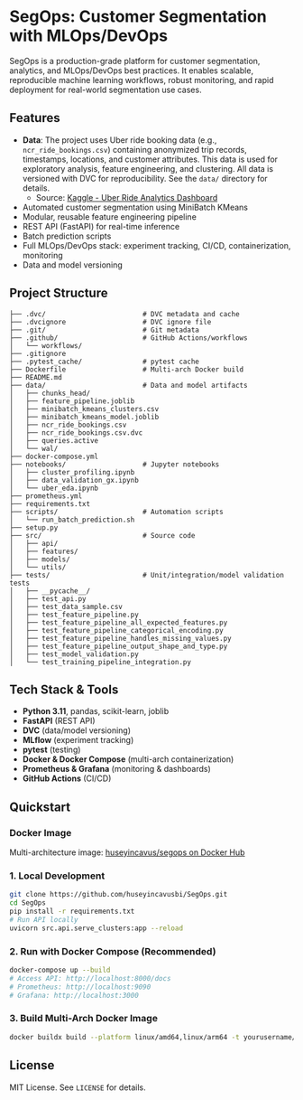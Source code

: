
# SegOps: Customer Segmentation with MLOps/DevOps

SegOps is a production-grade platform for customer segmentation, analytics, and MLOps/DevOps best practices. It enables scalable, reproducible machine learning workflows, robust monitoring, and rapid deployment for real-world segmentation use cases.

## Features
- **Data**: The project uses Uber ride booking data (e.g., `ncr_ride_bookings.csv`) containing anonymized trip records, timestamps, locations, and customer attributes. This data is used for exploratory analysis, feature engineering, and clustering. All data is versioned with DVC for reproducibility. See the `data/` directory for details. 
	- Source: [Kaggle - Uber Ride Analytics Dashboard](https://www.kaggle.com/datasets/yashdevladdha/uber-ride-analytics-dashboard)
- Automated customer segmentation using MiniBatch KMeans
- Modular, reusable feature engineering pipeline
- REST API (FastAPI) for real-time inference
- Batch prediction scripts
- Full MLOps/DevOps stack: experiment tracking, CI/CD, containerization, monitoring
- Data and model versioning

## Project Structure
```
├── .dvc/                        # DVC metadata and cache
├── .dvcignore                   # DVC ignore file
├── .git/                        # Git metadata
├── .github/                     # GitHub Actions/workflows
│   └── workflows/
├── .gitignore
├── .pytest_cache/               # pytest cache
├── Dockerfile                   # Multi-arch Docker build
├── README.md
├── data/                        # Data and model artifacts
│   ├── chunks_head/
│   ├── feature_pipeline.joblib
│   ├── minibatch_kmeans_clusters.csv
│   ├── minibatch_kmeans_model.joblib
│   ├── ncr_ride_bookings.csv
│   ├── ncr_ride_bookings.csv.dvc
│   ├── queries.active
│   └── wal/
├── docker-compose.yml
├── notebooks/                   # Jupyter notebooks
│   ├── cluster_profiling.ipynb
│   ├── data_validation_gx.ipynb
│   └── uber_eda.ipynb
├── prometheus.yml
├── requirements.txt
├── scripts/                     # Automation scripts
│   └── run_batch_prediction.sh
├── setup.py
├── src/                         # Source code
│   ├── api/
│   ├── features/
│   ├── models/
│   └── utils/
├── tests/                       # Unit/integration/model validation tests
│   ├── __pycache__/
│   ├── test_api.py
│   ├── test_data_sample.csv
│   ├── test_feature_pipeline.py
│   ├── test_feature_pipeline_all_expected_features.py
│   ├── test_feature_pipeline_categorical_encoding.py
│   ├── test_feature_pipeline_handles_missing_values.py
│   ├── test_feature_pipeline_output_shape_and_type.py
│   ├── test_model_validation.py
│   └── test_training_pipeline_integration.py
```

## Tech Stack & Tools
- **Python 3.11**, pandas, scikit-learn, joblib
- **FastAPI** (REST API)
- **DVC** (data/model versioning)
- **MLflow** (experiment tracking)
- **pytest** (testing)
- **Docker & Docker Compose** (multi-arch containerization)
- **Prometheus & Grafana** (monitoring & dashboards)
- **GitHub Actions** (CI/CD)

## Quickstart
### Docker Image
Multi-architecture image: [huseyincavus/segops on Docker Hub](https://hub.docker.com/r/huseyincavus/segops)


### 1. Local Development
```sh
git clone https://github.com/huseyincavusbi/SegOps.git
cd SegOps
pip install -r requirements.txt
# Run API locally
uvicorn src.api.serve_clusters:app --reload
```

### 2. Run with Docker Compose (Recommended)
```sh
docker-compose up --build
# Access API: http://localhost:8000/docs
# Prometheus: http://localhost:9090
# Grafana: http://localhost:3000
```

### 3. Build Multi-Arch Docker Image
```sh
docker buildx build --platform linux/amd64,linux/arm64 -t yourusername/segops:latest --push .
```

## License
MIT License. See `LICENSE` for details.
